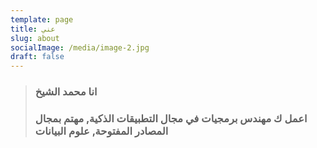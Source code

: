 ```yaml
---
template: page
title: عني
slug: about
socialImage: /media/image-2.jpg
draft: false
---
```

> ### انا محمد الشيخ
>
> ###  اعمل ك مهندس برمجيات في مجال التطبيقات الذكية, مهتم بمجال المصادر المفتوحة, علوم البيانات